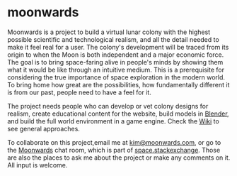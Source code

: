 # moonwards
Moonwards is a project to build a virtual lunar colony with the highest possible scientific and technological realism, and all the detail needed to make it feel real for a user. 
The colony's development will be traced from its origin to when the Moon is both independent and a major economic force. The goal is to bring space-faring alive in people's minds by showing them what it would be like through an intuitive medium. This is a prerequisite for considering the true importance of space exploration in the modern world. To bring home how great are the possibilities, how fundamentally different it is from our past, people need to have a feel for it.

The project needs people who can develop or vet colony designs for realism, create educational content for the website, build models in <a href="https://www.blender.org/">Blender</a>, and build the full world environment in a game engine. Check the [Wiki](https://github.com/briligg/moonwards/wiki) to see general approaches.

To collaborate on this project,email me at kim@moonwards.com, or go to the <a href="http://chat.stackexchange.com/rooms/37071/moonwards">Moonwards</a> chat room, which is part of <a href="https://space.stackexchange.com/">space.stackexchange</a>. Those are also the places to ask me about the project or make any comments on it. All input is welcome.
